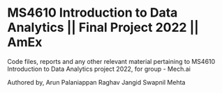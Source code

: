 # MS4610 Introduction to Data Analytics || Final Project 2022 || AmEx

Code files, reports and any other relevant material pertaining to MS4610 Introduction to Data Analytics project 2022, for group - Mech.ai

Authored by,
Arun Palaniappan
Raghav Jangid
Swapnil Mehta
